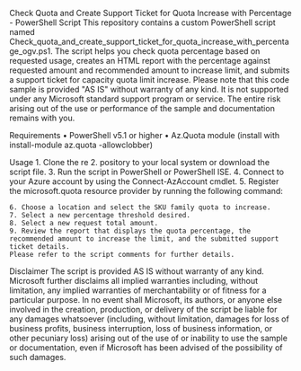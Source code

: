 Check Quota and Create Support Ticket for Quota Increase with Percentage - PowerShell Script
	This repository contains a custom PowerShell script named Check_quota_and_create_support_ticket_for_quota_increase_with_percentage_ogv.ps1. The script helps you check quota percentage based on requested usage, creates an HTML report with the percentage against requested amount and recommended amount to increase limit, and submits a support ticket for capacity quota limit increase.
	Please note that this code sample is provided "AS IS" without warranty of any kind. It is not supported under any Microsoft standard support program or service. The entire risk arising out of the use or performance of the sample and documentation remains with you.

Requirements
	• PowerShell v5.1 or higher
	• Az.Quota module (install with install-module az.quota -allowclobber)

Usage
	1. Clone the re
	2. pository to your local system or download the script file.
	3. Run the script in PowerShell or PowerShell ISE.
	4. Connect to your Azure account by using the Connect-AzAccount cmdlet.
	5. Register the microsoft.quota resource provider by running the following command:
	
	6. Choose a location and select the SKU family quota to increase.
	7. Select a new percentage threshold desired.
	8. Select a new request total amount.
	9. Review the report that displays the quota percentage, the recommended amount to increase the limit, and the submitted support ticket details.
	Please refer to the script comments for further details.

Disclaimer
The script is provided AS IS without warranty of any kind. Microsoft further disclaims all implied warranties including, without limitation, any implied warranties
of merchantability or of fitness for a particular purpose. In no event shall Microsoft, its authors, or anyone else involved in the creation, production, or delivery 
of the script be liable for any damages whatsoever (including, without limitation, damages for loss of business profits, business interruption, loss of business 
information, or other pecuniary loss) arising out of the use of or inability to use the sample or documentation,
even if Microsoft has been advised of the possibility of such damages.

